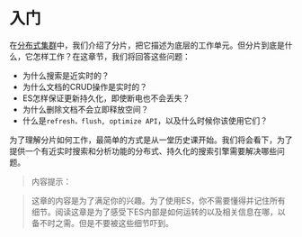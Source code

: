 # 入门
在[分布式集群](020_Distributed_Cluster/00_Intro.md)中，我们介绍了分片，把它描述为底层的工作单元。但分片到底是什么，它怎样工作？在这章节，我们将回答这些问题：
* 为什么搜索是近实时的？
* 为什么文档的CRUD操作是实时的？
* ES怎样保证更新持久化，即使断电也不会丢失？
* 为什么删除文档不会立即释放空间？
* 什么是`refresh，flush, optimize API`，以及什么时候你该使用它们？

为了理解分片如何工作，最简单的方式是从一堂历史课开始。我们将会看下，为了提供一个有近实时搜索和分析功能的分布式、持久化的搜索引擎需要解决哪些问题。

> 内容提示：

> 这章的内容是为了满足你的兴趣。为了使用ES，你不需要懂得并记住所有细节。阅读这章是为了感受下ES内部是如何运转的以及相关信息在哪，以备不时之需。但是不要被这些细节吓到。